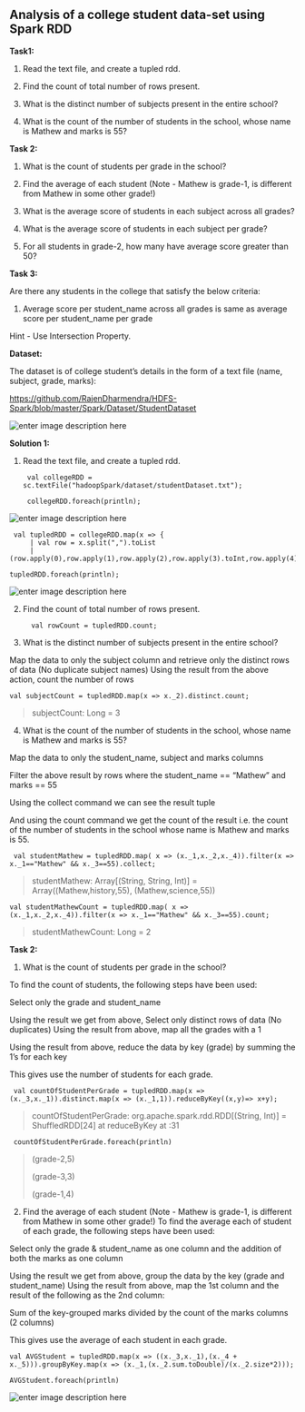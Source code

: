 ## **Analysis of a college student data-set using Spark RDD**



**Task1:**

1. Read the text file, and create a tupled rdd.

2. Find the count of total number of rows present.

3. What is the distinct number of subjects present in the entire school?

4. What is the count of the number of students in the school, whose name is Mathew and marks is 55?





**Task 2:**

1. What is the count of students per grade in the school?

2. Find the average of each student (Note - Mathew is grade-1, is different from Mathew in some other grade!)

3. What is the average score of students in each subject across all grades?

4. What is the average score of students in each subject per grade?

5. For all students in grade-2, how many have average score greater than 50?





**Task 3:**

Are there any students in the college that satisfy the below criteria:

1. Average score per student_name across all grades is same as average score per student_name per grade

Hint - Use Intersection Property.



**Dataset:**

The dataset is of college student’s details in the form of a text file (name, subject, grade, marks):

https://github.com/RajenDharmendra/HDFS-Spark/blob/master/Spark/Dataset/StudentDataset

![enter image description here](https://user-images.githubusercontent.com/29932053/32673207-39b26894-c61c-11e7-98e3-9547227a766d.png)

**Solution 1:**


1. Read the text file, and create a tupled rdd.

	    val collegeRDD = sc.textFile("hadoopSpark/dataset/studentDataset.txt");

		collegeRDD.foreach(println);
![enter image description here](https://user-images.githubusercontent.com/29932053/32673299-a8d74d16-c61c-11e7-95b4-282f79da448d.png)

     val tupledRDD = collegeRDD.map(x => {
         | val row = x.split(",").toList
         | (row.apply(0),row.apply(1),row.apply(2),row.apply(3).toInt,row.apply(4).toInt)});

    tupledRDD.foreach(println);
![enter image description here](https://user-images.githubusercontent.com/29932053/32673299-a8d74d16-c61c-11e7-95b4-282f79da448d.png)


2. Find the count of total number of rows present.

	     val rowCount = tupledRDD.count;
3. What is the distinct number of subjects present in the entire school?
	
Map the data to only the subject column and retrieve only the distinct rows of data (No duplicate subject names)
Using the result from the above action, count the number of rows

    val subjectCount = tupledRDD.map(x => x._2).distinct.count;

> subjectCount: Long = 3

4. What is the count of the number of students in the school, whose name is Mathew and marks is 55?

Map the data to only the student_name, subject and marks columns

Filter the above result by rows where the student_name == “Mathew” and marks == 55

Using the collect command we can see the result tuple

And using the count command we get the count of the result i.e. the count of the number of students in the school whose name is Mathew and marks is 55.

     val studentMathew = tupledRDD.map( x => (x._1,x._2,x._4)).filter(x => x._1=="Mathew" && x._3==55).collect;

> studentMathew: Array[(String, String, Int)] =
> Array((Mathew,history,55), (Mathew,science,55))

    val studentMathewCount = tupledRDD.map( x => (x._1,x._2,x._4)).filter(x => x._1=="Mathew" && x._3==55).count;

> studentMathewCount: Long = 2

**Task 2:**



1. What is the count of students per grade in the school?

To find the count of students, the following steps have been used:

Select only the grade and student_name

Using the result we get from above, Select only distinct rows of data (No duplicates) Using the result from above, map all the grades with a 1

Using the result from above, reduce the data by key (grade) by summing the 1’s for each key

This gives use the number of students for each grade.

     val countOfStudentPerGrade = tupledRDD.map(x => (x._3,x._1)).distinct.map(x => (x._1,1)).reduceByKey((x,y)=> x+y);

> countOfStudentPerGrade: org.apache.spark.rdd.RDD[(String, Int)] =
> ShuffledRDD[24] at reduceByKey at <console>:31

     countOfStudentPerGrade.foreach(println)

> (grade-2,5) 
> 
> (grade-3,3)
> 
>  (grade-1,4)



2. Find the average of each student (Note - Mathew is grade-1, is different from Mathew in some other grade!)
To find the average each of student of each grade, the following steps have been used:

Select only the grade & student_name as one column and the addition of both the marks as one column

Using the result we get from above, group the data by the key (grade and student_name) Using the result from above, map the 1st column and the result of the following as the 2nd column:

Sum of the key-grouped marks divided by the count of the marks columns (2 columns)

This gives use the average of each student in each grade.


    val AVGStudent = tupledRDD.map(x => ((x._3,x._1),(x._4 + x._5))).groupByKey.map(x => (x._1,(x._2.sum.toDouble)/(x._2.size*2)));

    AVGStudent.foreach(println)


![enter image description here](https://user-images.githubusercontent.com/29932053/32676294-1d086f7a-c628-11e7-8196-8c80913b1a80.png)




